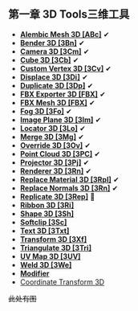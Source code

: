 ## 第一章 3D Tools三维工具

- **[Alembic Mesh 3D [ABc]](./Alembic%20Mesh%203D%20[ABc].md)** ✔
- **[Bender 3D [3Bn]](./Bender%203D%20[3Bn].md)** ✔
- **[Camera 3D [3Cm]](./Camera%203D%20[3Cm].md)** ✔
- **[Cube 3D [3Cb]](./Cube%203D%20[3Cb].md)** ✔
- **[Custom Vertex 3D [3Cv]](./Custom%20Vertex%203D%20[3Cv].md)** ✔
- **[Displace 3D [3Di]](./Displace%203D%20[3Di].md)** ✔
- **[Duplicate 3D [3Dp]](./Duplicate%203D%20[3Dp].md)** ✔
- **[FBX Exporter 3D [FBX]](./FBX%20Exporter%203D%20[FBX].md)** ✔
- **[FBX Mesh 3D [FBX]](./FBX%20Mesh%203D%20[FBX].md)** ✔
- **[Fog 3D [3Fo]](./Fog%203D%20[3Fo].md)** ✔
- **[Image Plane 3D [3Im]](./Image%20Plane%203D%20[3Im].md)** ✔
- **[Locator 3D [3Lo]](./Locator%203D%20[3Lo].md)** ✔
- **[Merge 3D [3Mg]](./Merge%203D%20[3Mg].md)** ✔
- **[Override 3D [3Ov]](./Override%203D%20[3Ov].md)** ✔
- **[Point Cloud 3D [3PC]](./Point%20Cloud%203D%20[3PC].md)** ✔
- **[Projector 3D [3Pj]](./Projector%203D%20[3Pj].md)** ✔
- **[Renderer 3D [3Rn]](./Renderer%203D%20[3Rn].md)** ✔
- **[Replace Material 3D [3Rpl]](./Replace%20Material%203D%20[3Rpl].md)** ✔
- **[Replace Normals 3D [3Rn]](./Replace%20Normals%203D%20[3Rn].md)** ✔
- **[Replicate 3D [3Rep]](./Replicate%203D%20[3Rep].md)** 📌
- **[Ribbon 3D [3Ri]](./Ribbon%203D%20[3Ri].md)** 
- **[Shape 3D [3Sh]](./Shape%203D%20[3Sh].md)** 
- **[Softclip [3Sc]](./Softclip%20[3Sc].md)** 
- **[Text 3D [3Txt]](./Text%203D%20[3Txt].md)** 
- **[Transform 3D [3Xf]](./Transform%203D%20[3Xf].md)** 
- **[Triangulate 3D [3Tri]](./Triangulate%203D%20[3Tri].md)** 
- **[UV Map 3D [3UV]](./UV%20Map%203D%20[3UV].md)** 
- **[Weld 3D [3We]](./Weld%203D%20[3We].md)** 
- **[Modifier](./Modifier.md)** 
- [Coordinate Transform 3D](./Coordinate%20Transform%203D.md) 

~~此处有图~~